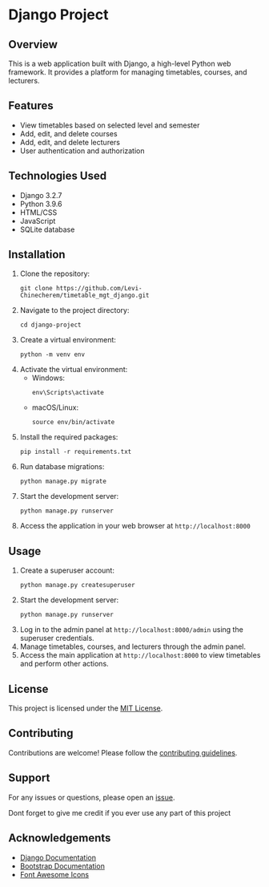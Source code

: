 
# Django Project

## Overview
This is a web application built with Django, a high-level Python web framework. It provides a platform for managing timetables, courses, and lecturers.

## Features
- View timetables based on selected level and semester
- Add, edit, and delete courses
- Add, edit, and delete lecturers
- User authentication and authorization

## Technologies Used
- Django 3.2.7
- Python 3.9.6
- HTML/CSS
- JavaScript
- SQLite database

## Installation
1. Clone the repository:
   ```
   git clone https://github.com/Levi-Chinecherem/timetable_mgt_django.git
   ```
2. Navigate to the project directory:
   ```
   cd django-project
   ```
3. Create a virtual environment:
   ```
   python -m venv env
   ```
4. Activate the virtual environment:
   - Windows:
     ```
     env\Scripts\activate
     ```
   - macOS/Linux:
     ```
     source env/bin/activate
     ```
5. Install the required packages:
   ```
   pip install -r requirements.txt
   ```
6. Run database migrations:
   ```
   python manage.py migrate
   ```
7. Start the development server:
   ```
   python manage.py runserver
   ```
8. Access the application in your web browser at `http://localhost:8000`

## Usage
1. Create a superuser account:
   ```
   python manage.py createsuperuser
   ```
2. Start the development server:
   ```
   python manage.py runserver
   ```
3. Log in to the admin panel at `http://localhost:8000/admin` using the superuser credentials.
4. Manage timetables, courses, and lecturers through the admin panel.
5. Access the main application at `http://localhost:8000` to view timetables and perform other actions.

## License
This project is licensed under the [MIT License](LICENSE).

## Contributing
Contributions are welcome! Please follow the [contributing guidelines](CONTRIBUTING.md).

## Support
For any issues or questions, please open an [issue](https://github.com/Levi-chinecherem/django-project/issues).

Dont forget to give me credit if you ever use any part of this project

## Acknowledgements
- [Django Documentation](https://docs.djangoproject.com/)
- [Bootstrap Documentation](https://getbootstrap.com/docs/)
- [Font Awesome Icons](https://fontawesome.com/icons)
